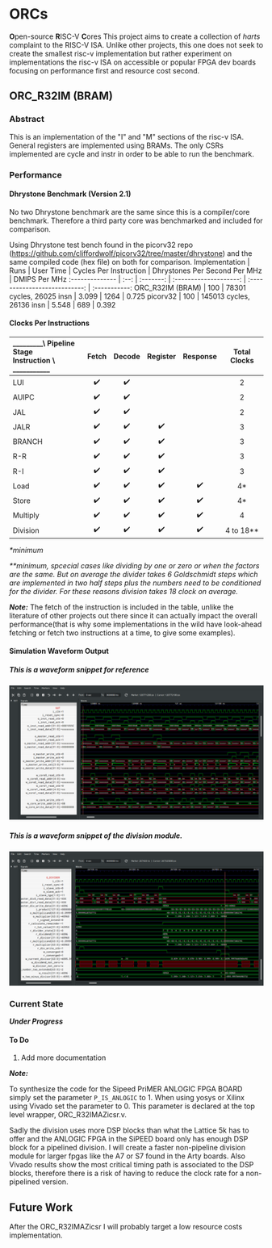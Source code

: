 # ORCs
**O**pen-source **R**ISC-V **C**ores
This project aims to create a collection of _harts_ complaint to the RISC-V ISA. Unlike other projects, this one does not seek to create the smallest risc-v implementation but rather experiment on implementations the risc-v ISA on accessible or popular FPGA dev boards focusing on performance first and resource cost second.

## ORC_R32IM (BRAM)

### Abstract

This is an implementation of the "I" and "M" sections of the risc-v ISA. General registers are implemented using BRAMs. The only CSRs implemented are cycle and instr in order to be able to run the benchmark.

### Performance

#### Dhrystone Benchmark (Version 2.1)

No two Dhrystone benchmark are the same since this is a compiler/core benchmark. Therefore a third party core was benchmarked and included for comparison.

Using Dhrystone test bench found in the picorv32 repo (https://github.com/cliffordwolf/picorv32/tree/master/dhrystone) and the same compiled code (hex file) on both for comparison.
Implementation  | Runs | User Time | Cycles Per Instruction | Dhrystones Per Second Per MHz | DMIPS Per MHz
:-------------- | :--: | :-------: | :--------------------: | :---------------------------: | :-----------:
ORC_R32IM (BRAM) | 100  | 78301 cycles, 26025 insn  | 3.099 | 1264 | 0.725
picorv32        | 100  | 145013 cycles, 26136 insn | 5.548 |  689 | 0.392

#### Clocks Per Instructions
 _________\ Pipeline Stage <br> Instruction \ ___________ | Fetch | Decode | Register | Response | Total Clocks
:---------- | :---: | :----: | :------: | :------: | :----------:
LUI         |   ✔️   |    ✔️   |          |          |      2
AUIPC       |   ✔️   |    ✔️   |          |          |      2
JAL         |   ✔️   |    ✔️   |          |          |      2
JALR        |   ✔️   |    ✔️   |     ✔️    |          |      3
BRANCH      |   ✔️   |    ✔️   |     ✔️    |          |      3
R-R         |   ✔️   |    ✔️   |     ✔️    |          |      3
R-I         |   ✔️   |    ✔️   |     ✔️    |          |      3
Load        |   ✔️   |    ✔️   |     ✔️    |    ✔️     |      4*
Store       |   ✔️   |    ✔️   |     ✔️    |    ✔️     |      4*
Multiply    |   ✔️   |    ✔️   |     ✔️    |    ✔️     |      4
Division    |   ✔️   |    ✔️   |     ✔️    |    ✔️     |      4 to 18**

_*minimum_

_**minimum, spcecial cases like dividing by one or zero or when the factors are the same. But on average the divider takes 6 Goldschmidt steps which are implemented in two half steps plus the numbers need to be conditioned for the divider. For these reasons division takes 18 clock on average._

_**Note:**_ The fetch of the instruction is included in the table, unlike the literature of other projects out there since it can actually impact the overall performance(that is why some implementations in the wild have look-ahead fetching or fetch two instructions at a time, to give some examples).

#### Simulation Waveform Output 

##### This is a waveform snippet for reference 

 ![ORC_R32IM_Wave](wave.png)


##### This is a waveform snippet of the division module.

 ![ORC_R32IM_Wave](div.png)

### Current State

**_Under Progress_**


#### To Do

1.  Add more documentation


_**Note:**_ 

To synthesize the code for the Sipeed PriMER ANLOGIC FPGA BOARD simply set the parameter `P_IS_ANLOGIC` to 1. When using yosys or Xilinx using Vivado set the parameter to 0. This parameter is declared at the top level wrapper, ORC_R32IMAZicsr.v.

Sadly the division uses more DSP blocks than what the Lattice 5k has to offer and the ANLOGIC FPGA in the SiPEED board only has enough DSP block for a pipelined division. I will create a faster non-pipeline division module for larger fpgas like the A7 or S7 found in the Arty boards. Also Vivado results show the most critical timing path is associated to the DSP blocks, therefore there is a risk of having to reduce the clock rate for a non-pipelined version.

## Future Work

After the ORC_R32IMAZicsr I will probably target a low resource costs implementation.
